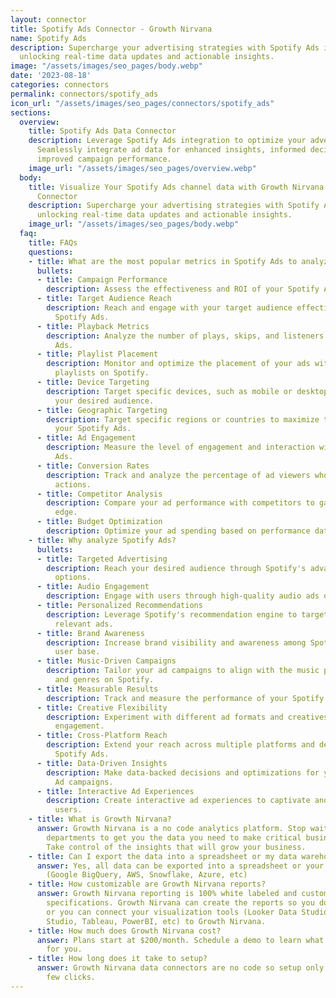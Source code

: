 ```yaml
---
layout: connector
title: Spotify Ads Connector - Growth Nirvana
name: Spotify Ads
description: Supercharge your advertising strategies with Spotify Ads integration,
  unlocking real-time data updates and actionable insights.
image: "/assets/images/seo_pages/body.webp"
date: '2023-08-18'
categories: connectors
permalink: connectors/spotify_ads
icon_url: "/assets/images/seo_pages/connectors/spotify_ads"
sections:
  overview:
    title: Spotify Ads Data Connector
    description: Leverage Spotify Ads integration to optimize your advertising campaigns.
      Seamlessly integrate ad data for enhanced insights, informed decisions, and
      improved campaign performance.
    image_url: "/assets/images/seo_pages/overview.webp"
  body:
    title: Visualize Your Spotify Ads channel data with Growth Nirvana's Spotify Ads
      Connector
    description: Supercharge your advertising strategies with Spotify Ads integration,
      unlocking real-time data updates and actionable insights.
    image_url: "/assets/images/seo_pages/body.webp"
  faq:
    title: FAQs
    questions:
    - title: What are the most popular metrics in Spotify Ads to analyze?
      bullets:
      - title: Campaign Performance
        description: Assess the effectiveness and ROI of your Spotify Ads campaigns.
      - title: Target Audience Reach
        description: Reach and engage with your target audience effectively through
          Spotify Ads.
      - title: Playback Metrics
        description: Analyze the number of plays, skips, and listeners for your Spotify
          Ads.
      - title: Playlist Placement
        description: Monitor and optimize the placement of your ads within popular
          playlists on Spotify.
      - title: Device Targeting
        description: Target specific devices, such as mobile or desktop, to reach
          your desired audience.
      - title: Geographic Targeting
        description: Target specific regions or countries to maximize the impact of
          your Spotify Ads.
      - title: Ad Engagement
        description: Measure the level of engagement and interaction with your Spotify
          Ads.
      - title: Conversion Rates
        description: Track and analyze the percentage of ad viewers who take desired
          actions.
      - title: Competitor Analysis
        description: Compare your ad performance with competitors to gain a competitive
          edge.
      - title: Budget Optimization
        description: Optimize your ad spending based on performance data and insights.
    - title: Why analyze Spotify Ads?
      bullets:
      - title: Targeted Advertising
        description: Reach your desired audience through Spotify's advanced targeting
          options.
      - title: Audio Engagement
        description: Engage with users through high-quality audio ads on Spotify.
      - title: Personalized Recommendations
        description: Leverage Spotify's recommendation engine to target users with
          relevant ads.
      - title: Brand Awareness
        description: Increase brand visibility and awareness among Spotify's extensive
          user base.
      - title: Music-Driven Campaigns
        description: Tailor your ad campaigns to align with the music preferences
          and genres on Spotify.
      - title: Measurable Results
        description: Track and measure the performance of your Spotify Ads in real-time.
      - title: Creative Flexibility
        description: Experiment with different ad formats and creatives to optimize
          engagement.
      - title: Cross-Platform Reach
        description: Extend your reach across multiple platforms and devices through
          Spotify Ads.
      - title: Data-Driven Insights
        description: Make data-backed decisions and optimizations for your Spotify
          Ad campaigns.
      - title: Interactive Ad Experiences
        description: Create interactive ad experiences to captivate and engage Spotify
          users.
    - title: What is Growth Nirvana?
      answer: Growth Nirvana is a no code analytics platform. Stop waiting for other
        departments to get you the data you need to make critical business decisions.
        Take control of the insights that will grow your business.
    - title: Can I export the data into a spreadsheet or my data warehouse?
      answer: Yes, all data can be exported into a spreadsheet or your data warehouse
        (Google BigQuery, AWS, Snowflake, Azure, etc)
    - title: How customizable are Growth Nirvana reports?
      answer: Growth Nirvana reporting is 100% white labeled and customized to your
        specifications. Growth Nirvana can create the reports so you don’t have to
        or you can connect your visualization tools (Looker Data Studio/Google Data
        Studio, Tableau, PowerBI, etc) to Growth Nirvana.
    - title: How much does Growth Nirvana cost?
      answer: Plans start at $200/month. Schedule a demo to learn what plan is best
        for you.
    - title: How long does it take to setup?
      answer: Growth Nirvana data connectors are no code so setup only requires a
        few clicks.
---
```

